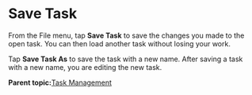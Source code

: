 # Save Task

From the File menu, tap **Save Task** to save the changes you made to the open task. You can then load another task without losing your work.

Tap **Save Task As** to save the task with a new name. After saving a task with a new name, you are editing the new task.

**Parent topic:**[Task Management](../TaskCanvas/TaskManagement.md)

